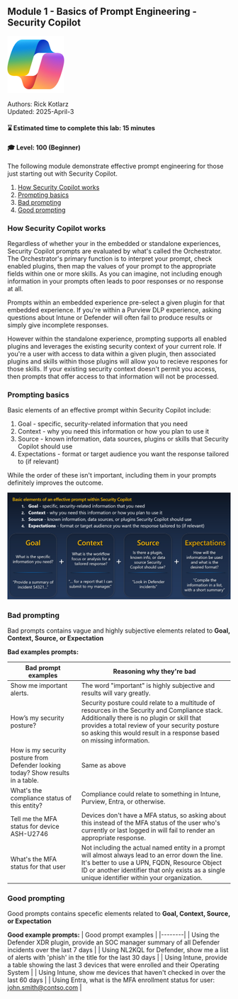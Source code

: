 ## Module 1 - Basics of Prompt Engineering - Security Copilot

![Security Copilot Logo](../.././Images/ic_fluent_copilot_64_64%402x.png)

Authors: Rick Kotlarz<br>
Updated: 2025-April-3

#### ⌛ Estimated time to complete this lab: 15 minutes
#### 🎓 Level: 100 (Beginner)

The following module demonstrate effective prompt engineering for those just starting out with Security Copilot.

1. [How Security Copilot works](#initial-prompt)
2. [Prompting basics](#prompting-basics)
3. [Bad prompting](#bad-prompting)
4. [Good prompting](#good-prompting)


### How Security Copilot works

Regardless of whether your in the embedded or standalone experiences, Security Copilot prompts are evaluated by what's called the Orchestrator. The  Orchestrator's primary function is to interpret your prompt, check enabled plugins, then map the values of your prompt to the appropriate fields within one or more skills. As you can imagine, not including enough information in your prompts often leads to poor responses or no response at all. 

Prompts within an embedded experience pre-select a given plugin for that embedded experience. If you're within a Purview DLP experience, asking questions about Intune or Defender will often fail to produce results or simply give incomplete responses.

However within the standalone experience, prompting supports all enabled plugins and leverages the existing security context of your current role. If you're a user with access to data within a given plugin, then associated plugins and skills within those plugins will allow you to recieve respones for those skills. If your existing security context doesn't permit you access, then prompts that offer access to that information will not be processed.

### Prompting basics

Basic elements of an effective prompt within Security Copilot include:
1. Goal - specific, security-related information that you need
2. Context - why you need this information or how you plan to use it
3. Source - known information, data sources, plugins or skills that Security Copilot should use
4. Expectations - format or target audience you want the response tailored to (if relevant)

While the order of these isn't important, including them in your prompts definitely improves the outcome.

![Image](./images/001_module1_basic_elements.png)

### Bad prompting

Bad prompts contains vague and highly subjective elements related to **Goal, Context, Source, or Expectation**

**Bad examples prompts:**

| Bad prompt examples | Reasoning why they're bad |
|--------|--------|
| Show me important alerts. | The word "important" is highly subjective and results will vary greatly. |
|  How’s my security posture? | Security posture could relate to a multitude of resources in the Security and Compliance stack. Additionally there is no plugin or skill that provides a total review of your security posture so asking this would result in a response based on missing information.|
| How is my security posture from Defender looking today? Show results in a table. | Same as above |
| What's the compliance status of this entity? | Compliance could relate to something in Intune, Purview, Entra, or otherwise. | 
| Tell me the MFA status for device ASH-U2746 | Devices don't have a MFA status, so asking about this instead of the MFA status of the user who's currently or last logged in will fail to render an appropriate response. |
| What's the MFA status for that user | Not including the actual named entity in a prompt will almost always lead to an error down the line. It's better to use a UPN, FQDN, Resource Object ID or another identifier that only exists as a single unique identifier within your organization. |

### Good prompting

Good prompts contains specefic elements related to **Goal, Context, Source, or Expectation**

**Good example prompts:**
| Good prompt examples |
|--------|
| Using the Defender XDR plugin, provide an SOC manager summary of all Defender incidents over the last 7 days |
| Using NL2KQL for Defender, show me a list of alerts with 'phish' in the title for the last 30 days |
| Using Intune, provide a table showing the last 3 devices that were enrolled and their Operating System |
| Using Intune, show me devices that haven't checked in over the last 60 days |
| Using Entra, what is the MFA enrollment status for user: john.smith@contso.com |
